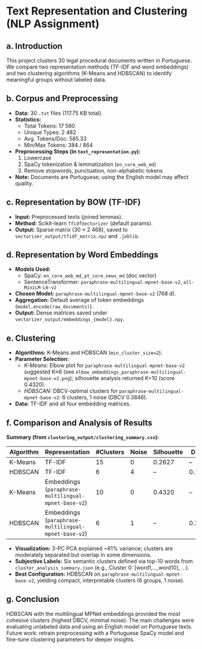 # Text Representation and Clustering (NLP Assignment)

## a. Introduction
This project clusters 30 legal procedural documents written in Portuguese. We compare two representation methods (TF-IDF and word embeddings) and two clustering algorithms (K-Means and HDBSCAN) to identify meaningful groups without labeled data.

## b. Corpus and Preprocessing
- **Data:** 30 `.txt` files (117.75 KB total).
- **Statistics:**
  - Total Tokens: 17 560
  - Unique Types: 2 482
  - Avg. Tokens/Doc: 585.33
  - Min/Max Tokens: 384 / 864
- **Preprocessing Steps (in `text_representation.py`):**
  1. Lowercase
  2. SpaCy tokenization & lemmatization (`en_core_web_md`)
  3. Remove stopwords, punctuation, non-alphabetic tokens
- **Note:** Documents are Portuguese; using the English model may affect quality.

## c. Representation by BOW (TF-IDF)
- **Input:** Preprocessed texts (joined lemmas).
- **Method:** Scikit-learn `TfidfVectorizer` (default params).
- **Output:** Sparse matrix (30 × 2 468), saved to `vectorizer_output/tfidf_matrix.npz` and `.joblib`.

## d. Representation by Word Embeddings
- **Models Used:**
  - SpaCy: `en_core_web_md`, `pt_core_news_md` (doc.vector)
  - SentenceTransformer: `paraphrase-multilingual-mpnet-base-v2`, `all-MiniLM-L6-v2`
- **Chosen Model:** `paraphrase-multilingual-mpnet-base-v2` (768 d).
- **Aggregation:** Default average of token embeddings (`model.encode(raw_documents)`).
- **Output:** Dense matrices saved under `vectorizer_output/embeddings_{model}.npy`.

## e. Clustering
- **Algorithms:** K-Means and HDBSCAN (`min_cluster_size=2`).
- **Parameter Selection:**
  - *K-Means:* Elbow plot for `paraphrase-multilingual-mpnet-base-v2` suggested K≈6 (see `elbow_embeddings_paraphrase-multilingual-mpnet-base-v2.png`); silhouette analysis returned K=10 (score 0.4320).  
  - *HDBSCAN:* DBCV-optimal clusters for `paraphrase-multilingual-mpnet-base-v2`: 6 clusters, 1 noise (DBCV 0.3846).
- **Data:** TF-IDF and all four embedding matrices.

## f. Comparison and Analysis of Results
**Summary (from `clustering_output/clustering_summary.csv`):**

| Algorithm | Representation                                    | #Clusters | Noise | Silhouette | DBCV   |
|-----------|---------------------------------------------------|-----------|-------|------------|--------|
| K-Means   | TF-IDF                                            | 15        | 0     | 0.2627     | –      |
| HDBSCAN   | TF-IDF                                            | 6         | 4     | –          | 0.1554 |
| K-Means   | Embeddings (`paraphrase-multilingual-mpnet-base-v2`) | 10        | 0     | 0.4320     | –      |
| HDBSCAN   | Embeddings (`paraphrase-multilingual-mpnet-base-v2`) | 6         | 1     | –          | 0.3846 |

- **Visualization:** 3-PC PCA explained ~61% variance; clusters are moderately separated but overlap in some dimensions.
- **Subjective Labels:** Six semantic clusters defined via top-10 words from `cluster_analysis_summary.json` (e.g., Cluster 0: [word1,…,word10], …).
- **Best Configuration:** HDBSCAN on `paraphrase-multilingual-mpnet-base-v2`, yielding compact, interpretable clusters (6 groups, 1 noise).

## g. Conclusion
HDBSCAN with the multilingual MPNet embeddings provided the most cohesive clusters (highest DBCV, minimal noise). The main challenges were evaluating unlabeled data and using an English model on Portuguese texts. Future work: retrain preprocessing with a Portuguese SpaCy model and fine-tune clustering parameters for deeper insights.
